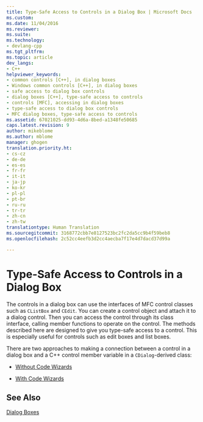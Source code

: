 ```yaml
---
title: Type-Safe Access to Controls in a Dialog Box | Microsoft Docs
ms.custom: 
ms.date: 11/04/2016
ms.reviewer: 
ms.suite: 
ms.technology:
- devlang-cpp
ms.tgt_pltfrm: 
ms.topic: article
dev_langs:
- C++
helpviewer_keywords:
- common controls [C++], in dialog boxes
- Windows common controls [C++], in dialog boxes
- safe access to dialog box controls
- dialog boxes [C++], type-safe access to controls
- controls [MFC], accessing in dialog boxes
- type-safe access to dialog box controls
- MFC dialog boxes, type-safe access to controls
ms.assetid: 67021025-dd93-4d6a-8bed-a1348fe50685
caps.latest.revision: 9
author: mikeblome
ms.author: mblome
manager: ghogen
translation.priority.ht:
- cs-cz
- de-de
- es-es
- fr-fr
- it-it
- ja-jp
- ko-kr
- pl-pl
- pt-br
- ru-ru
- tr-tr
- zh-cn
- zh-tw
translationtype: Human Translation
ms.sourcegitcommit: 3168772cbb7e8127523bc2fc2da5cc9b4f59beb8
ms.openlocfilehash: 2c52cc4eefb3d2cc4aecba7f17e4d7dacd37d99a

---
```

# Type-Safe Access to Controls in a Dialog Box
The controls in a dialog box can use the interfaces of MFC control classes such as `CListBox` and `CEdit`. You can create a control object and attach it to a dialog control. Then you can access the control through its class interface, calling member functions to operate on the control. The methods described here are designed to give you type-safe access to a control. This is especially useful for controls such as edit boxes and list boxes.  
  
 There are two approaches to making a connection between a control in a dialog box and a C++ control member variable in a `CDialog`-derived class:  
  
-   [Without Code Wizards](../mfc/type-safe-access-to-controls-without-code-wizards.md)  
  
-   [With Code Wizards](../mfc/type-safe-access-to-controls-with-code-wizards.md)  
  
## See Also  
 [Dialog Boxes](../mfc/dialog-boxes.md)




<!--HONumber=Jan17_HO2-->


